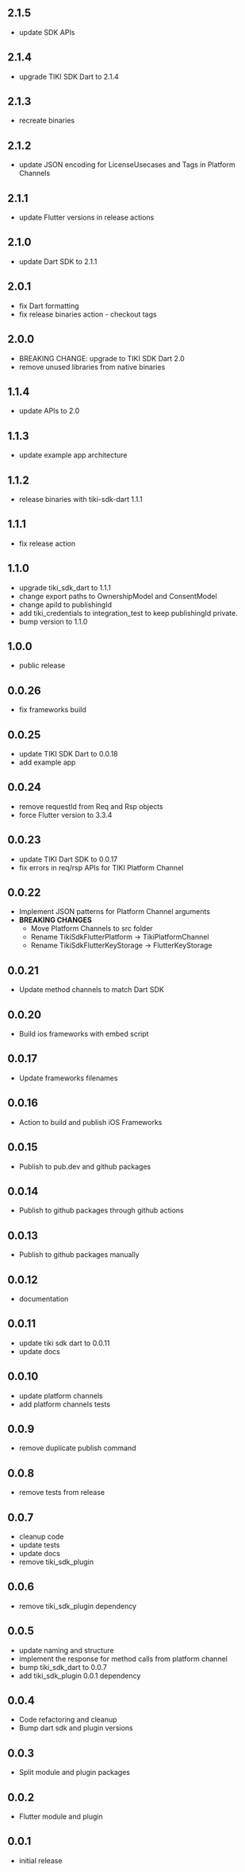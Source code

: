 ## 2.1.5

* update SDK APIs

## 2.1.4

* upgrade TIKI SDK Dart to 2.1.4

## 2.1.3

* recreate binaries

## 2.1.2

* update JSON encoding for LicenseUsecases and Tags in Platform Channels

## 2.1.1

* update Flutter versions in release actions

## 2.1.0

* update Dart SDK to 2.1.1

## 2.0.1

* fix Dart formatting
* fix release binaries action - checkout tags

## 2.0.0

* BREAKING CHANGE: upgrade to TIKI SDK Dart 2.0
* remove unused libraries from native binaries

## 1.1.4

* update APIs to 2.0 

## 1.1.3

* update example app architecture
## 1.1.2

* release binaries with tiki-sdk-dart 1.1.1
## 1.1.1

* fix release action

## 1.1.0

* upgrade tiki_sdk_dart to 1.1.1
* change export paths to OwnershipModel and ConsentModel
* change apiId to publishingId
* add tiki_credentials to integration_test to keep publishingId private.
* bump version to 1.1.0

## 1.0.0

* public release

## 0.0.26

* fix frameworks build

## 0.0.25

* update TIKI SDK Dart to 0.0.18
* add example app

## 0.0.24

* remove requestId from Req and Rsp objects
* force Flutter version to 3.3.4

## 0.0.23

* update TIKI Dart SDK to 0.0.17
* fix errors in req/rsp APIs for TIKI Platform Channel

## 0.0.22

* Implement JSON patterns for Platform Channel arguments
* **BREAKING CHANGES**
    * Move Platform Channels to src folder
    * Rename TikiSdkFlutterPlatform -> TikiPlatformChannel
    * Rename TikiSdkFlutterKeyStorage -> FlutterKeyStorage

## 0.0.21

* Update method channels to match Dart SDK

## 0.0.20

* Build ios frameworks with embed script

## 0.0.17

* Update frameworks filenames

## 0.0.16

* Action to build and publish iOS Frameworks

## 0.0.15

* Publish to pub.dev and github packages

## 0.0.14

* Publish to github packages through github actions

## 0.0.13

* Publish to github packages manually

## 0.0.12

* documentation

## 0.0.11

* update tiki sdk dart to 0.0.11
* update docs

## 0.0.10

* update platform channels
* add platform channels tests

## 0.0.9

* remove duplicate publish command

## 0.0.8

* remove tests from release

## 0.0.7

* cleanup code
* update tests
* update docs
* remove tiki_sdk_plugin

## 0.0.6

* remove tiki_sdk_plugin dependency

## 0.0.5

* update naming and structure
* implement the response for method calls from platform channel
* bump tiki_sdk_dart to 0.0.7
* add tiki_sdk_plugin 0.0.1 dependency

## 0.0.4

* Code refactoring and cleanup
* Bump dart sdk and plugin versions

## 0.0.3

* Split module and plugin packages

## 0.0.2

* Flutter module and plugin

## 0.0.1

* initial release